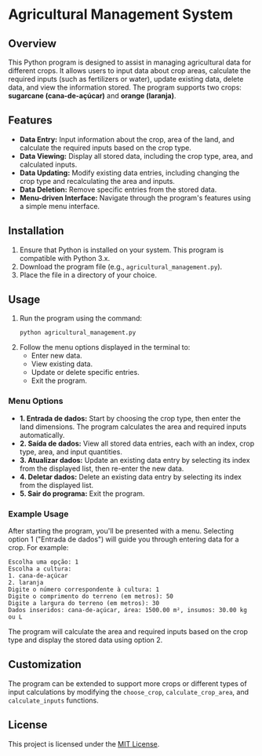 
# Agricultural Management System

## Overview

This Python program is designed to assist in managing agricultural data for different crops. It allows users to input data about crop areas, calculate the required inputs (such as fertilizers or water), update existing data, delete data, and view the information stored. The program supports two crops: **sugarcane (cana-de-açúcar)** and **orange (laranja)**.

## Features

- **Data Entry:** Input information about the crop, area of the land, and calculate the required inputs based on the crop type.
- **Data Viewing:** Display all stored data, including the crop type, area, and calculated inputs.
- **Data Updating:** Modify existing data entries, including changing the crop type and recalculating the area and inputs.
- **Data Deletion:** Remove specific entries from the stored data.
- **Menu-driven Interface:** Navigate through the program's features using a simple menu interface.

## Installation

1. Ensure that Python is installed on your system. This program is compatible with Python 3.x.
2. Download the program file (e.g., `agricultural_management.py`).
3. Place the file in a directory of your choice.

## Usage

1. Run the program using the command:
   ```
   python agricultural_management.py
   ```
2. Follow the menu options displayed in the terminal to:
   - Enter new data.
   - View existing data.
   - Update or delete specific entries.
   - Exit the program.

### Menu Options

- **1. Entrada de dados:** Start by choosing the crop type, then enter the land dimensions. The program calculates the area and required inputs automatically.
- **2. Saída de dados:** View all stored data entries, each with an index, crop type, area, and input quantities.
- **3. Atualizar dados:** Update an existing data entry by selecting its index from the displayed list, then re-enter the new data.
- **4. Deletar dados:** Delete an existing data entry by selecting its index from the displayed list.
- **5. Sair do programa:** Exit the program.

### Example Usage

After starting the program, you'll be presented with a menu. Selecting option 1 ("Entrada de dados") will guide you through entering data for a crop. For example:

```
Escolha uma opção: 1
Escolha a cultura:
1. cana-de-açúcar
2. laranja
Digite o número correspondente à cultura: 1
Digite o comprimento do terreno (em metros): 50
Digite a largura do terreno (em metros): 30
Dados inseridos: cana-de-açúcar, área: 1500.00 m², insumos: 30.00 kg ou L
```

The program will calculate the area and required inputs based on the crop type and display the stored data using option 2.

## Customization

The program can be extended to support more crops or different types of input calculations by modifying the `choose_crop`, `calculate_crop_area`, and `calculate_inputs` functions.

## License

This project is licensed under the [MIT License](../LICENSE).
